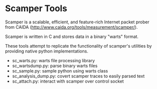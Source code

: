 # Scamper Tools

Scamper is a scalable, efficient, and feature-rich Internet packet
prober from CAIDA (http://www.caida.org/tools/measurement/scamper/).

Scamper is written in C and stores data in a binary "warts" format.

These tools attempt to replicate the functionality of scamper's
utilities by providing native python implementations.

* sc_warts.py:         warts file processing library
* sc_wartsdump.py:     parse binary warts files
* sc_sample.py:        sample python using warts class
* sc_analysis_dump.py: covert scamper traces to easily parsed text
* sc_attach.py:        interact with scamper over control socket
